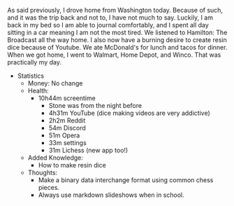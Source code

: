As said previously, I drove home from Washington today. Because of such, and it was the trip back and not to, I have not much to say. Luckily, I am back in my bed so I am able to journal comfortably, and I spent all day sitting in a car meaning I am not the most tired. We listened to Hamilton: The Broadcast all the way home. I also now have a burning desire to create resin dice because of Youtube. We ate McDonald's for lunch and tacos for dinner. When we got home, I went to Walmart, Home Depot, and Winco. That was practically my day.
- Statistics
	- Money: No change
	- Health:
		- 10h44m screentime
			- Stone was from the night before
			- 4h31m YouTube (dice making videos are very addictive)
			- 2h2m Reddit
			- 54m Discord
			- 51m Opera
			- 33m settings
			- 31m Lichess (new app too!)
	- Added Knowledge:
		- How to make resin dice
	- Thoughts:
		- Make a binary data interchange format using common chess pieces.
		- Always use markdown slideshows when in school.